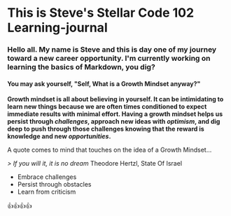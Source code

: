 # This is Steve's Stellar Code 102 Learning-journal 

### Hello all. My name is Steve and this is day one of my journey toward a new career opportunity. I'm currently working on learning the basics of Markdown, you dig? 

#### You may ask yourself, "Self, What is a Growth Mindset anyway?" 

**Growth mindset is all about believing in yourself. It can be intimidating to learn new things because we are often times conditioned to expect immediate results with minimal effort. Having a growth mindset helps us persist through _challenges_, approach new ideas with _optimism_, and dig deep to push through those challenges knowing that the reward is knowledge and new _opportunities_.** 

A quote comes to mind that touches on the idea of a Growth Mindset...

*> If you will it, it is no dream*    Theodore Hertzl, State Of Israel

- Embrace challenges
- Persist through obstacles
- Learn from criticism

:+1::+1::+1::+1:
